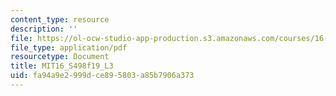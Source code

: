 ```yaml
---
content_type: resource
description: ''
file: https://ol-ocw-studio-app-production.s3.amazonaws.com/courses/16-s498-risk-aware-and-robust-nonlinear-planning-fall-2019/fa94a9e2999dce895803a85b7906a373_MIT16_S498f19_L3.pdf
file_type: application/pdf
resourcetype: Document
title: MIT16_S498f19_L3
uid: fa94a9e2-999d-ce89-5803-a85b7906a373
---
```

